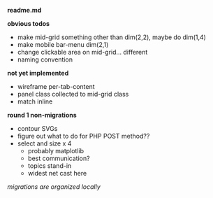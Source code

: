 **readme.md**


**obvious todos**
* make mid-grid something other than dim(2,2), maybe do dim(1,4)
* make mobile bar-menu dim(2,1)
* change clickable area on mid-grid... different
* naming convention


**not yet implemented**
* wireframe per-tab-content
* panel class collected to mid-grid class
* match inline

**round 1 non-migrations**
* contour SVGs
* figure out what to do for PHP POST method??
* select and size x 4
    * probably matplotlib
    * best communication?
    * topics stand-in
    * widest net cast here

*migrations are organized locally*
